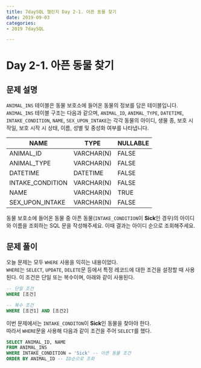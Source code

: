```yaml
---
title: 7daySQL 챌린지 Day 2-1. 아픈 동물 찾기
date: 2019-09-03
categories: 
- 2019 7daySQL

---
```


# Day 2-1. 아픈 동물 찾기

## 문제 설명
`ANIMAL_INS` 테이블은 동물 보호소에 들어온 동물의 정보를 담은 테이블입니다. `ANIMAL_INS` 테이블 구조는 다음과 같으며, `ANIMAL_ID`, `ANIMAL_TYPE`, `DATETIME`, `INTAKE_CONDITION`, `NAME`, `SEX_UPON_INTAKE`는 각각 동물의 아이디, 생물 종, 보호 시작일, 보호 시작 시 상태, 이름, 성별 및 중성화 여부를 나타냅니다.

| NAME | TYPE | NULLABLE |
|--------|--------|----|
| ANIMAL_ID | 	VARCHAR(N)  |FALSE|
|ANIMAL_TYPE|VARCHAR(N)|FALSE|
|DATETIME|DATETIME|FALSE|
|INTAKE_CONDITION|VARCHAR(N)|FALSE|
|NAME|VARCHAR(N)|TRUE|
|SEX_UPON_INTAKE|VARCHAR(N)|FALSE|

동물 보호소에 들어온 동물 중 아픈 동물(`INTAKE_CONDITION`이 **Sick**인 경우)의 아이디와 이름을 조회하는 SQL 문을 작성해주세요. 이때 결과는 아이디 순으로 조회해주세요.

## 문제 풀이
오늘 문제는 모두 `WHERE` 사용을 익히는 내용이었다.<BR>
`WHERE`는 `SELECT`, `UPDATE`, `DELETE`문 등에서 특정 레코드에 대한 조건을 설정할 때 사용된다. 이 조건은 단일 또는 복수이며, 아래와 같이 사용된다.<BR>

```SQL
-- 단일 조건
WHERE [조건]

-- 복수 조건
WHERE [조건1] AND [조건2]
```

이번 문제에서는 `INTAKE_CONDITON`이 **Sick**인 동물을 찾아야 한다.<br>
따라서 `WHERE`문을 사용해 다음과 같이 조건을 주어 `SELECT`를 했다.

```SQL
SELECT ANIMAL_ID, NAME
FROM ANIMAL_INS
WHERE INTAKE_CONDITION = 'Sick' -- 아픈 동물 조건
ORDER BY ANIMAL_ID -- ID순으로 조회
```

